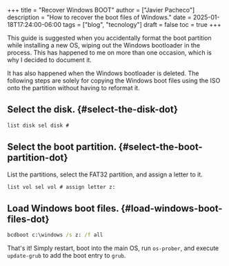 +++
title = "Recover Windows BOOT"
author = ["Javier Pacheco"]
description = "How to  recover the boot files of Windows."
date = 2025-01-18T17:24:00-06:00
tags = ["blog", "tecnology"]
draft = false
toc = true
+++

This guide is suggested when you accidentally format the boot partition while installing a new OS, wiping out the Windows bootloader in the process. This has happened to me on more than one occasion, which is why I decided to document it.

It has also happened when the Windows bootloader is deleted. The following steps are solely for copying the Windows boot files using the ISO onto the partition without having to reformat it.


## Select the disk. {#select-the-disk-dot}

```cmd
list disk sel disk #
```


## Select the boot partition. {#select-the-boot-partition-dot}

List the partitions, select the FAT32 partition, and assign a letter to it.

```cmd
list vol sel vol # assign letter z:
```


## Load Windows boot files. {#load-windows-boot-files-dot}

```cmd
bcdboot c:\windows /s z: /f all
```

That's it! Simply restart, boot into the main OS, run `os-prober`, and execute `update-grub` to add the boot entry to `grub`.
